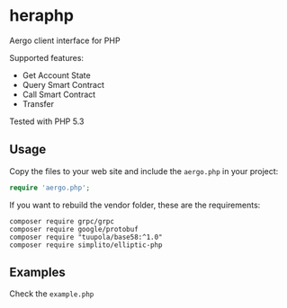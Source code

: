 # heraphp

Aergo client interface for PHP

Supported features:

* Get Account State
* Query Smart Contract
* Call Smart Contract
* Transfer

Tested with PHP 5.3


## Usage

Copy the files to your web site and include the `aergo.php` in your project:

```php
require 'aergo.php';
```

If you want to rebuild the vendor folder, these are the requirements:

```
composer require grpc/grpc
composer require google/protobuf
composer require "tuupola/base58:^1.0"
composer require simplito/elliptic-php
```

## Examples

Check the `example.php`

